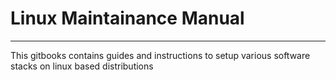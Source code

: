 # Linux Maintainance Manual

---

This gitbooks contains guides and instructions to setup various software stacks on linux based distributions

